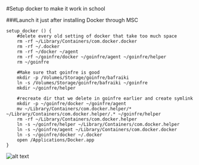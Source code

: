 


#Setup docker to make it work in school

###Launch it just after installing Docker through MSC

```
setup_docker () {
	#delete every old setting of docker that take too much space
	rm -rf ~/Library/Containers/com.docker.docker
	rm -rf ~/.docker
	rm -rf ~/docker ~/agent
	rm -rf ~/goinfre/docker ~/goinfre/agent ~/goinfre/helper
	rm ~/goinfre

	#Make sure that goinfre is good
	mkdir -p /Volumes/Storage/goinfre/bafraiki
	ln -s /Volumes/Storage/goinfre/bafraiki ~/goinfre
	mkdir ~/goinfre/helper

	#recreate dir that we delete in goinfre earlier and create symlink
	mkdir -p ~/goinfre/docker ~/goinfre/agent 
	mv ~/Library/Containers/com.docker.helper/* ~/Library/Containers/com.docker.helper/.* ~/goinfre/helper
	rm -rf ~/Library/Containers/com.docker.helper
	ln -s ~/goinfre/helper ~/Library/Containers/com.docker.helper
	ln -s ~/goinfre/agent ~/Library/Containers/com.docker.docker
	ln -s ~/goinfre/docker ~/.docker
	open /Applications/Docker.app
}
```

![alt text](https://i.pinimg.com/originals/a4/db/17/a4db1751b10fff03d2eaf915a9cd2de9.gif  "YEAAAH")
